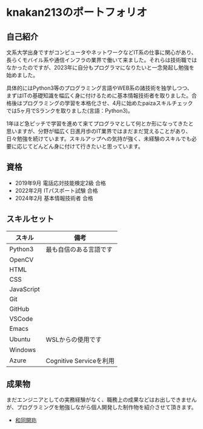# knakan213のポートフォリオ
## 自己紹介
文系大学出身ですがコンピュータやネットワークなどIT系の仕事に関心があり、長らくモバイル系や通信インフラの業界で働いて来ました。それらは技術職ではなかったのですが、2023年に自分もプログラマになりたいと一念発起し勉強を始めました。

具体的にはPython3等のプログラミング言語やWEB系の諸技術を独学しつつ、まずはITの基礎知識を幅広く身に付けるために基本情報技術者を取りました。合格後はプログラミングの学習を本格化させ、4月に始めたpaizaスキルチェックでは5ヶ月でSランクを取りました(言語：Python3)。

1年ほど急ピッチで学習を進めて来てプログラマとして何とか形になってきたと思いますが、分野が幅広く日進月歩のIT業界ではまだまだ覚えることがあり、日々勉強を続けています。スキルアップへの気持が強く、未経験のスキルでも必要に応じてどんどん身に付けて行きたいと思っています。
## 資格
- 2019年9月 電話応対技能検定2級 合格
- 2022年2月 ITパスポート試験 合格
- 2024年2月 基本情報技術者 合格
## スキルセット
| スキル     | 備考                    |
|------------|-------------------------|
| Python3    | 最も自信のある言語です  |
| OpenCV     |                         |
| HTML       |                         |
| CSS        |                         |
| JavaScript |                         |
| Git        |                         |
| GitHub     |                         |
| VSCode     |                         |
| Emacs      |                         |
| Ubuntu     | WSLからの使用です       |
| Windows    |                         |
| Azure      | Cognitive Serviceを利用 |
## 成果物
まだエンジニアとしての実務経験がなく、職務上の成果などはお出しできませんが、プログラミングを勉強しながら個人開発した制作物を紹介させて頂きます。
- [和同開珎](https://github.com/knakan213/wado-puzzle)
